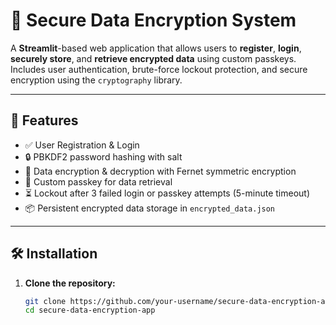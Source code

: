 # 🔐 Secure Data Encryption System

A **Streamlit**-based web application that allows users to **register**, **login**, **securely store**, and **retrieve encrypted data** using custom passkeys. Includes user authentication, brute-force lockout protection, and secure encryption using the `cryptography` library.

---

## 🚀 Features

- ✅ User Registration & Login
- 🔒 PBKDF2 password hashing with salt
- 🔐 Data encryption & decryption with Fernet symmetric encryption
- 🔁 Custom passkey for data retrieval
- ⏳ Lockout after 3 failed login or passkey attempts (5-minute timeout)
- 📦 Persistent encrypted data storage in `encrypted_data.json`

---

## 🛠️ Installation

1. **Clone the repository:**
   ```bash
   git clone https://github.com/your-username/secure-data-encryption-app.git
   cd secure-data-encryption-app
